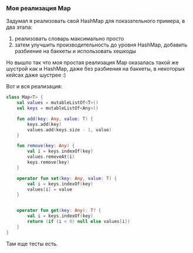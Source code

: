 ### Моя реализация Map

Задумал я реализовать свой HashMap для показательного примера, в два этапа: 
1. реализовать словарь максимально просто 
2. затем улучшить производительность до уровня HashMap, добавить разбиение на баккеты и использовать хешкоды 

Но вышло так что моя простая реализация Map оказалась такой же шустрой как и HashMap, даже без разбиения на баккеты, в некоторых кейсах даже шустрее :)

Вот и вся реализация:

```kotlin
class Map<T> {
    val values = mutableListOf<T>()
    val keys = mutableListOf<Any>()

    fun add(key: Any, value: T) {
        keys.add(key)
        values.add(keys.size - 1, value)
    }

    fun remove(key: Any) {
        val i = keys.indexOf(key)
        values.removeAt(i)
        keys.remove(key)
    }

    operator fun set(key: Any, value: T) {
        val i = keys.indexOf(key)
        values[i] = value
    }


    operator fun get(key: Any): T? {
        val i = keys.indexOf(key)
        return (if (i < 0) null else values[i])
    }
}
```

Там еще тесты есть.
